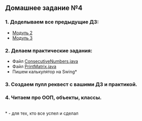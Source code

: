 ## Домашнее задание №4

### 1. **Доделываем все предыдущие ДЗ:**
 * [Модуль 2](https://github.com/rxn1d/courses-2-2016/blob/master/module2/module_2_home_work.md)
 * [Модуль 3](https://github.com/rxn1d/courses-2-2016/blob/master/module3/module_3_home_work.md)

### 2. Делаем практические задания:
 * Файл [ConsecutiveNumbers.java](https://github.com/rxn1d/courses-2-2016/blob/master/module4/src/main/java/com/courses/spalah/ConsecutiveNumbers.java)
 * Файл [PrintMatrix.java](https://github.com/rxn1d/courses-2-2016/blob/master/module4/src/main/java/com/courses/spalah/PrintMatrix.java)
 * Пишем калькулятор на Swing*

### 3. Создаем пулл реквест с вашими ДЗ и практикой.

### 4. Читаем про ООП, объекты, классы.

<br>* - для тех, кто все успел и сделал